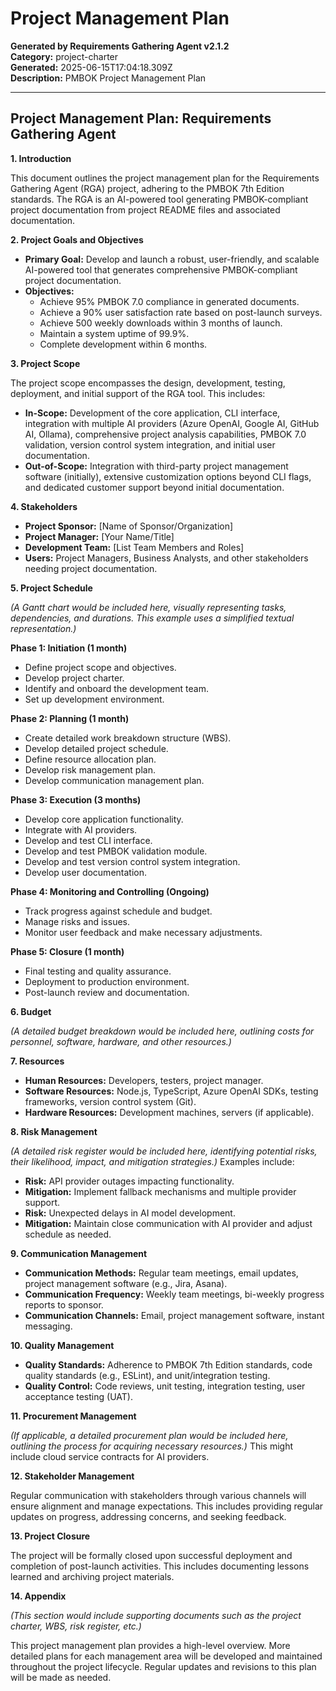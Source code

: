 # Project Management Plan

**Generated by Requirements Gathering Agent v2.1.2**  
**Category:** project-charter  
**Generated:** 2025-06-15T17:04:18.309Z  
**Description:** PMBOK Project Management Plan

---

## Project Management Plan: Requirements Gathering Agent

**1. Introduction**

This document outlines the project management plan for the Requirements Gathering Agent (RGA) project, adhering to the PMBOK 7th Edition standards.  The RGA is an AI-powered tool generating PMBOK-compliant project documentation from project README files and associated documentation.

**2. Project Goals and Objectives**

* **Primary Goal:** Develop and launch a robust, user-friendly, and scalable AI-powered tool that generates comprehensive PMBOK-compliant project documentation.
* **Objectives:**
    * Achieve 95% PMBOK 7.0 compliance in generated documents.
    * Achieve a 90% user satisfaction rate based on post-launch surveys.
    * Achieve 500 weekly downloads within 3 months of launch.
    * Maintain a system uptime of 99.9%.
    * Complete development within 6 months.


**3. Project Scope**

The project scope encompasses the design, development, testing, deployment, and initial support of the RGA tool.  This includes:

* **In-Scope:**  Development of the core application,  CLI interface, integration with multiple AI providers (Azure OpenAI, Google AI, GitHub AI, Ollama), comprehensive project analysis capabilities, PMBOK 7.0 validation, version control system integration, and initial user documentation.
* **Out-of-Scope:** Integration with third-party project management software (initially),  extensive customization options beyond CLI flags, and dedicated customer support beyond initial documentation.


**4. Stakeholders**

* **Project Sponsor:** [Name of Sponsor/Organization]
* **Project Manager:** [Your Name/Title]
* **Development Team:** [List Team Members and Roles]
* **Users:** Project Managers, Business Analysts, and other stakeholders needing project documentation.


**5. Project Schedule**

*(A Gantt chart would be included here, visually representing tasks, dependencies, and durations.  This example uses a simplified textual representation.)*

**Phase 1: Initiation (1 month)**
* Define project scope and objectives.
* Develop project charter.
* Identify and onboard the development team.
* Set up development environment.

**Phase 2: Planning (1 month)**
* Create detailed work breakdown structure (WBS).
* Develop detailed project schedule.
* Define resource allocation plan.
* Develop risk management plan.
* Develop communication management plan.

**Phase 3: Execution (3 months)**
* Develop core application functionality.
* Integrate with AI providers.
* Develop and test CLI interface.
* Develop and test PMBOK validation module.
* Develop and test version control system integration.
* Develop user documentation.

**Phase 4: Monitoring and Controlling (Ongoing)**
* Track progress against schedule and budget.
* Manage risks and issues.
* Monitor user feedback and make necessary adjustments.

**Phase 5: Closure (1 month)**
* Final testing and quality assurance.
* Deployment to production environment.
* Post-launch review and documentation.


**6. Budget**

*(A detailed budget breakdown would be included here, outlining costs for personnel, software, hardware, and other resources.)*

**7. Resources**

* **Human Resources:** Developers, testers, project manager.
* **Software Resources:**  Node.js, TypeScript, Azure OpenAI SDKs, testing frameworks, version control system (Git).
* **Hardware Resources:** Development machines, servers (if applicable).


**8. Risk Management**

*(A detailed risk register would be included here, identifying potential risks, their likelihood, impact, and mitigation strategies.)*  Examples include:

* **Risk:** API provider outages impacting functionality.
* **Mitigation:** Implement fallback mechanisms and multiple provider support.
* **Risk:** Unexpected delays in AI model development.
* **Mitigation:** Maintain close communication with AI provider and adjust schedule as needed.


**9. Communication Management**

* **Communication Methods:** Regular team meetings, email updates, project management software (e.g., Jira, Asana).
* **Communication Frequency:** Weekly team meetings, bi-weekly progress reports to sponsor.
* **Communication Channels:** Email, project management software, instant messaging.


**10. Quality Management**

* **Quality Standards:** Adherence to PMBOK 7th Edition standards, code quality standards (e.g., ESLint), and unit/integration testing.
* **Quality Control:**  Code reviews, unit testing, integration testing, user acceptance testing (UAT).


**11. Procurement Management**

*(If applicable, a detailed procurement plan would be included here, outlining the process for acquiring necessary resources.)*  This might include cloud service contracts for AI providers.


**12. Stakeholder Management**

Regular communication with stakeholders through various channels will ensure alignment and manage expectations.  This includes providing regular updates on progress, addressing concerns, and seeking feedback.


**13. Project Closure**

The project will be formally closed upon successful deployment and completion of post-launch activities.  This includes documenting lessons learned and archiving project materials.


**14. Appendix**

*(This section would include supporting documents such as the project charter, WBS, risk register, etc.)*


This project management plan provides a high-level overview.  More detailed plans for each management area will be developed and maintained throughout the project lifecycle.  Regular updates and revisions to this plan will be made as needed.
